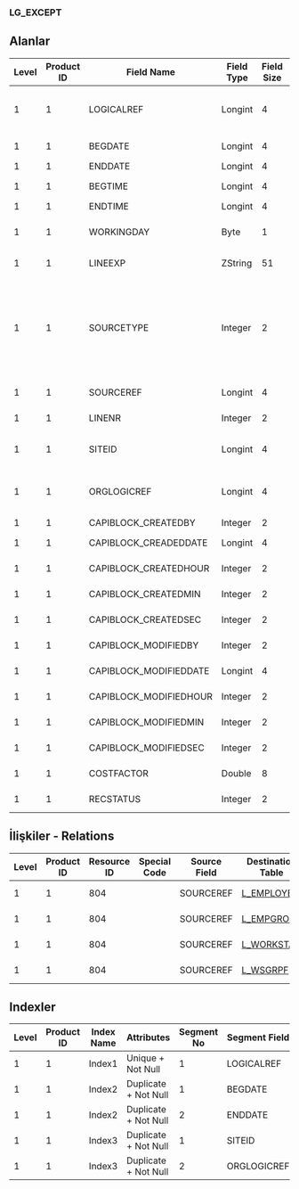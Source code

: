 ### LG_EXCEPT

## Alanlar

**Level**|**Product ID**|**Field Name**|**Field Type**|**Field Size**|**Field Offset**|**Türkçe Açıklama**|**Expression**
-----|-----|-----|-----|-----|-----|-----|-----
1|1|LOGICALREF|Longint|4|0|İstisnai Durum Atamaları Log. Ref.|Exception Logical Reference
1|1|BEGDATE|Longint|4|4|Başlangıç Tarihi|Beginning Date
1|1|ENDDATE|Longint|4|8|Bitiş Tarihi|End Date
1|1|BEGTIME|Longint|4|12|Başlangıç Zamanı|Beginning Time
1|1|ENDTIME|Longint|4|16|Bitiş Tarihi|End Time
1|1|WORKINGDAY|Byte|1|20|Çalışma Günü|Is This Working Day
1|1|LINEEXP|ZString|51|21|Satır Açıklaması|Line Description
1|1|SOURCETYPE|Integer|2|72|Kaynak Tipi ;0 Çalışan;1 Çalışan Grubu;2 İş İstasyonu;3 İş İstasyonu Grubu|Resource Type ;0 Çalışan;1 Çalışan Grubu;2 İş İstasyonu;3 İş İstasyonu Grubu
1|1|SOURCEREF|Longint|4|74|Kaynak ref.|Resource Reference
1|1|LINENR|Integer|2|78|Satır Numarası|Line Number
1|1|SITEID|Longint|4|80|Veri Merkezi|Data Processing Site
1|1|ORGLOGICREF|Longint|4|84|Orijinal Kayıt Log. Ref.|Original Record Logical Reference
1|1|CAPIBLOCK_CREATEDBY|Integer|2|88|Oluşturan|Created By
1|1|CAPIBLOCK_CREADEDDATE|Longint|4|90|Oluşturulma Tarihi|Created Date
1|1|CAPIBLOCK_CREATEDHOUR|Integer|2|94|Oluşturulma Saati|Created Hour
1|1|CAPIBLOCK_CREATEDMIN|Integer|2|96|Oluşturulma Dakikası|Created Minute
1|1|CAPIBLOCK_CREATEDSEC|Integer|2|98|Oluşturulma Saniyesi|Created Second
1|1|CAPIBLOCK_MODIFIEDBY|Integer|2|100|Değiştiren|Modified By
1|1|CAPIBLOCK_MODIFIEDDATE|Longint|4|102|Değiştirilme Tarihi|Modified Date
1|1|CAPIBLOCK_MODIFIEDHOUR|Integer|2|106|Değiştirilme Saati|Modified Hour
1|1|CAPIBLOCK_MODIFIEDMIN|Integer|2|108|Değiştirilme Dakikası|Modified Minute
1|1|CAPIBLOCK_MODIFIEDSEC|Integer|2|110|Değiştirilme Saniyesi|Modified Second
1|1|COSTFACTOR|Double|8|112|Maliyet Katsayısı|Cost Factor
1|1|RECSTATUS|Integer|2|120|Kayıt Durumu|Record Status

## İlişkiler - Relations

**Level**|**Product ID**|**Resource ID**|**Special Code**|**Source Field**|**Destination Table**|**Destination Field**|**Relation Type**|**Extra Condition**
-----|-----|-----|-----|-----|-----|-----|-----|-----
1|1|804||SOURCEREF|[L_EMPLOYEE](../LG_EMPLOYEE "L_EMPLOYEE")|LOGICALREF|one-to-one|SOURCETYPE = 0
1|1|804||SOURCEREF|[L_EMPGROUP](../LG_EMPGROUP "L_EMPGROUP")|LOGICALREF|one-to-one|SOURCETYPE = 1
1|1|804||SOURCEREF|[L_WORKSTAT](../LG_WORKSTAT "L_WORKSTAT")|LOGICALREF|one-to-one|SOURCETYPE = 2
1|1|804||SOURCEREF|[L_WSGRPF](../LG_WSGRPF "L_WSGRPF")|LOGICALREF|one-to-one|SOURCETYPE = 3

## Indexler

**Level**|**Product ID**|**Index Name**|**Attributes**|**Segment No**|**Segment Field**|**Sense**
-----|-----|-----|-----|-----|-----|-----
1|1|Index1|Unique + Not Null|1|LOGICALREF|Ascending
1|1|Index2|Duplicate + Not Null|1|BEGDATE|Ascending
1|1|Index2|Duplicate + Not Null|2|ENDDATE|Ascending
1|1|Index3|Duplicate + Not Null|1|SITEID|Ascending
1|1|Index3|Duplicate + Not Null|2|ORGLOGICREF|Ascending
